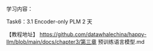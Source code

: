 学习内容：

Task6：3.1 Encoder-only PLM 2 天 

【教程地址】
https://github.com/datawhalechina/happy-llm/blob/main/docs/chapter3/第三章 预训练语言模型.md
